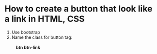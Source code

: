 # How to create a button that look like a link in HTML, CSS
1. Use bootstrap
2. Name the class for button tag:<br><br>
&emsp;**btn btn-link**